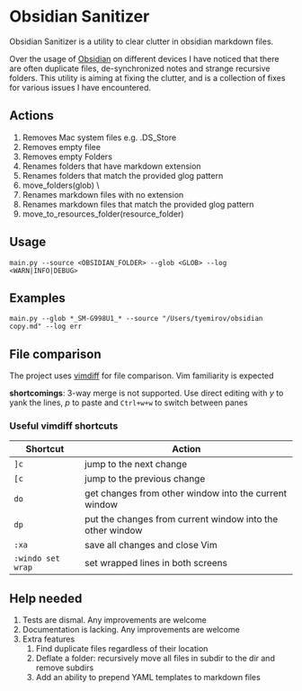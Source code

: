 # Obsidian Sanitizer

Obsidian Sanitizer is a utility to clear clutter in obsidian markdown files.

Over the usage of [Obsidian](https://obsidian.md) on different devices I have noticed that there are often duplicate files, de-synchronized notes and strange recursive folders. This utility is aiming at fixing the clutter, and is a collection of fixes for various issues I have encountered.

## Actions

1. Removes Mac system files e.g. .DS_Store
2. Removes empty filee
3. Removes empty Folders
4. Renames folders that have markdown extension
4. Renames folders that match the provided glog pattern
5. move_folders(glob) \
6. Renames markdown files with no extension
7. Renames markdown files that match the provided glog pattern
8. move_to_resources_folder(resource_folder)

## Usage
```shell
main.py --source <OBSIDIAN_FOLDER> --glob <GLOB> --log <WARN|INFO|DEBUG>
```

## Examples

```shell
main.py --glob *_SM-G998U1_* --source "/Users/tyemirov/obsidian copy.md" --log err
```

## File comparison

The project uses [vimdiff](https://linux.die.net/man/1/vimdiff#:~:text=Vimdiff%20starts%20Vim%20on%20two,for%20details%20about%20Vim%20itself.) for file comparison. Vim familiarity is expected

**shortcomings**: 3-way merge is not supported. Use direct editing with _y_ to yank the lines, _p_ to paste and `Ctrl+w+w` to switch between panes

### Useful vimdiff shortcuts

| Shortcut          | Action                                                    |
|-------------------|-----------------------------------------------------------|
| `]c`              | jump to the next change                                   |
| `[c`              | jump to the previous change                               |
| `do`              | get changes from other window into the current window     |
| `dp`              | put the changes from current window into the other window |
| `:xa`             | save all changes and close Vim                            |
| `:windo set wrap` | set wrapped lines in both screens                         |

## Help needed

1. Tests are dismal. Any improvements are welcome
2. Documentation is lacking. Any improvements are welcome
3. Extra features
   1. Find duplicate files regardless of their location
   2. Deflate a folder: recursively move all files in subdir to the dir and remove subdirs
   3. Add an ability to prepend YAML templates to markdown files

